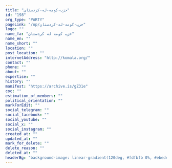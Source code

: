 ```yaml
---
title: "حزب-کومه-له-کردستان"
id: "198"
org_type: "PARTY"
pageLink: "/op/حزب-کومه-له-کردستان"
logo: ""
name_fa: "حزب کومه له کردستان"
name_en: ""
name_short: ""
location: ""
post_location: ""
internetAddress: "http://komala.org/"
contact: ""
phone: ""
about: ""
expertise: ""
history: ""
manifest: "https://archive.is/gZ31e"
coc: ""
estimation_of_members: ""
political_orientation: ""
markForEdit: ""
social_telegram: ""
social_facebook: ""
social_youtube: ""
social_x: ""
social_instagram: ""
created_at: ""
updated_at: ""
mark_for_delete: ""
delete_reason: ""
deleted_at: ""
headerBg: "background-image: linear-gradient(120deg, #fdfbfb 0%, #ebedee 100%);"
---
```

